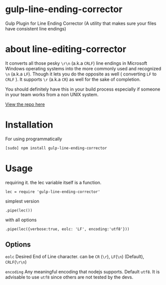 # gulp-line-ending-corrector

Gulp Plugin for Line Ending Corrector (A utility that makes sure your files have consistent line endings) 

# about line-editing-corrector

It converts all those pesky `\r\n` (a.k.a `CRLF`) line endings in Microsoft Windows operating systems into the more commonly used and recognized `\n` (a.k.a `LF`). Though it lets you do the opposite as well ( converting `LF` to `CRLF` ). It supports `\r` (a.k.a `CR`) as well for the sake of completion.

You should definitely have this in your build process especially if someone in your team works from a non UNIX system.

[View the repo here](https://github.com/iShafayet/line-ending-corrector)

# Installation

For using programmatically

```bash
[sudo] npm install gulp-line-ending-corrector
```

# Usage

requiring it. the lec variable itself is a function.

```node
lec = require 'gulp-line-ending-corrector'
```

simplest version

```node
.pipe(lec())
```

with all options

```node
.pipe(lec({verbose:true, eolc: 'LF', encoding:'utf8'}))
```

## Options

`eolc`
Desired End of Line character. can be `CR` (`\r`), `LF`(`\n`) (Default), `CRLF`(`\r\n`)

`encoding`
Any meaningful encoding that nodejs supports. Default `utf8`. It is advisable to use `utf8` since others are not tested by the devs.